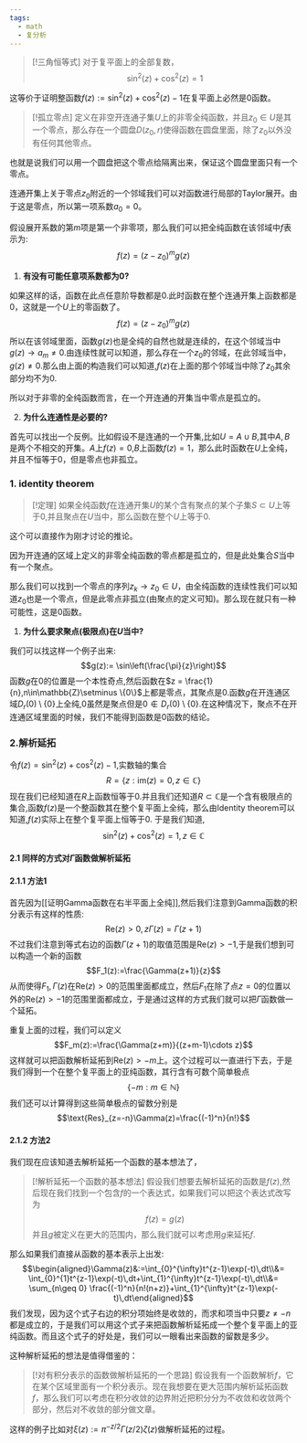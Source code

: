 ```yaml
---
tags:
  - math
  - 复分析
---
```


> [!三角恒等式]
> 对于复平面上的全部复数，$$\sin^2(z)+\cos^2(z)=1$$

这等价于证明整函数$f(z):=\sin^2(z)+\cos^2(z)-1$在复平面上必然是0函数。


> [!孤立零点]
> 定义在非空开连通子集$U$上的非零全纯函数，并且$z_0 \in U$是其一个零点，那么存在一个圆盘$D(z_0,r)$使得函数在圆盘里面，除了$z_0$以外没有任何其他零点。

也就是说我们可以用一个圆盘把这个零点给隔离出来，保证这个圆盘里面只有一个零点。

连通开集上关于零点$z_0$附近的一个邻域我们可以对函数进行局部的Taylor展开。由于这是零点，所以第一项系数$a_0 = 0$。

假设展开系数的第$m$项是第一个非零项，那么我们可以把全纯函数在该邻域中$f$表示为:
$$f(z) = (z-z_0)^mg(z)$$

1.  **有没有可能任意项系数都为0?**

如果这样的话，函数在此点任意阶导数都是0.此时函数在整个连通开集上函数都是0，这就是一个$U$上的零函数了。
$$f(z)= (z-z_0)^mg(z)$$
所以在该邻域里面，函数$g(z)$也是全纯的自然也就是连续的，在这个邻域当中$g(z)\to a_m \neq 0$.由连续性就可以知道，那么存在一个$z_0$的邻域，在此邻域当中，$g(z)\neq 0$.那么由上面的构造我们可以知道,$f(z)$在上面的那个邻域当中除了$z_0$其余部分均不为0.

所以对于非零的全纯函数而言，在一个开连通的开集当中零点是孤立的。


2.  **为什么连通性是必要的?**

首先可以找出一个反例。比如假设不是连通的一个开集,比如$U = A \cup B$,其中$A,B$是两个不相交的开集。$A$上$f(z)=0$,$B$上函数$f(z)=1$，那么此时函数在$U$上全纯，并且不恒等于0，但是零点也非孤立。


### 1. identity theorem

> [!定理]
> 如果全纯函数$f$在连通开集$U$的某个含有聚点的某个子集$S\subset U$上等于0,并且聚点在$U$当中，那么函数在整个$U$上等于0. 


这个可以直接作为刚才讨论的推论。

因为开连通的区域上定义的非零全纯函数的零点都是孤立的，但是此处集合$S$当中有一个聚点。

那么我们可以找到一个零点的序列$z_k \to z_0 \in U$，由全纯函数的连续性我们可以知道$z_0$也是一个零点，但是此零点非孤立(由聚点的定义可知)。那么现在就只有一种可能性，这是0函数。



1.  **为什么要求聚点(极限点)在$U$当中?**

我们可以找这样一个例子出来:
$$g(z):= \sin\left(\frac{\pi}{z}\right)$$
函数$g$在0的位置是一个本性奇点,然后函数在$z = \frac{1}{n},n\in\mathbb{Z}\setminus \{0\}$上都是零点，其聚点是$0$.函数$g$在开连通区域$D_r(0)\setminus\{0\}$上全纯,0虽然是聚点但是$0 \not \in D_r(0)\setminus\{0\}$.在这种情况下，聚点不在开连通区域里面的时候，我们不能得到函数是0函数的结论。

### 2.解析延拓

令$f(z) = \sin^2(z) + \cos^2(z) - 1$,实数轴的集合 $$R =
\{z:\text{im}(z) =0 ,z \in \mathbb{C}\}$$
现在我们已经知道在$R$上函数恒等于0.并且我们还知道$R \subset\mathbb{C}$是一个含有极限点的集合,函数$f(z)$是一个整函数其在整个复平面上全纯，那么由Identity theorem可以知道,$f(z)$实际上在整个复平面上恒等于0. 于是我们知道,
$$\sin^2(z) + \cos^2(z) = 1,z \in \mathbb{C}$$
#### 2.1 同样的方式对$\Gamma$函数做解析延拓
#### 2.1.1 方法1

首先因为[[证明Gamma函数在右半平面上全纯]],然后我们注意到Gamma函数的积分表示有这样的性质:
$$\text{Re}(z)>0,z\Gamma(z)=\Gamma(z+1)$$
不过我们注意到等式右边的函数$\Gamma(z+1)$的取值范围是$\text{Re}(z)>-1$,于是我们想到可以构造一个新的函数$$F_1(z):=\frac{\Gamma(z+1)}{z}$$从而使得$F_1,\Gamma(z)$在$\text{Re}(z)>0$的范围里面都成立，然后$F_1$在除了点$z=0$的位置以外的$\text{Re}(z)>-1$的范围里面都成立，于是通过这样的方式我们就可以把$\Gamma$函数做一个延拓。

重复上面的过程，我们可以定义$$F_m(z):=\frac{\Gamma(z+m)}{(z+m-1)\cdots z}$$
这样就可以把函数解析延拓到$\text{Re}(z)>-m$上。这个过程可以一直进行下去，于是我们得到一个在整个复平面上的亚纯函数，其行含有可数个简单极点$$\{-m:m\in \mathbb{N}\}$$
我们还可以计算得到这些简单极点的留数分别是$$\text{Res}_{z=-n}\Gamma(z)=\frac{(-1)^n}{n!}$$
#### 2.1.2 方法2

我们现在应该知道去解析延拓一个函数的基本想法了，

> [!解析延拓一个函数的基本想法]
> 假设我们想要去解析延拓的函数是$f(z)$,然后现在我们找到一个包含$f$的一个表达式，如果我们可以把这个表达式改写为$$f(z)=g(z)$$并且$g$被定义在更大的范围内，那么我们就可以考虑用$g$来延拓$f$.

那么如果我们直接从函数的基本表示上出发:$$\begin{aligned}\Gamma(z)&:=\int_{0}^{\infty}t^{z-1}\exp(-t)\,dt\\&= \int_{0}^{1}t^{z-1}\exp(-t)\,dt+\int_{1}^{\infty}t^{z-1}\exp(-t)\,dt\\&= \sum_{n\geq 0} \frac{(-1)^n}{n!(n+z)}+\int_{1}^{\infty}t^{z-1}\exp(-t)\,dt\end{aligned}$$
我们发现，因为这个式子右边的积分项始终是收敛的，而求和项当中只要$z\neq -n$都是成立的，于是我们可以用这个式子来把函数解析延拓成一个整个复平面上的亚纯函数。而且这个式子的好处是，我们可以一眼看出来函数的留数是多少。

这种解析延拓的想法是值得借鉴的：

> [!对有积分表示的函数做解析延拓的一个思路]
> 假设我有一个函数解析$f$，它在某个区域里面有一个积分表示。现在我想要在更大范围内解析延拓函数$f$，那么我们可以考虑在积分收敛的边界附近把积分分为不收敛和收敛两个部分，然后对不收敛的部分做文章。

这样的例子比如对$\xi(z):=\pi^{-z/2}\Gamma(z/2)\zeta(z)$做解析延拓的过程。






